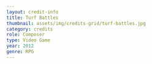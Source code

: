 ```yaml
---
layout: credit-info
title: Turf Battles
thumbnail: assets/img/credits-grid/turf-battles.jpg
category: credits
role: Composer
type: Video Game
year: 2012
genre: RPG
---
```



